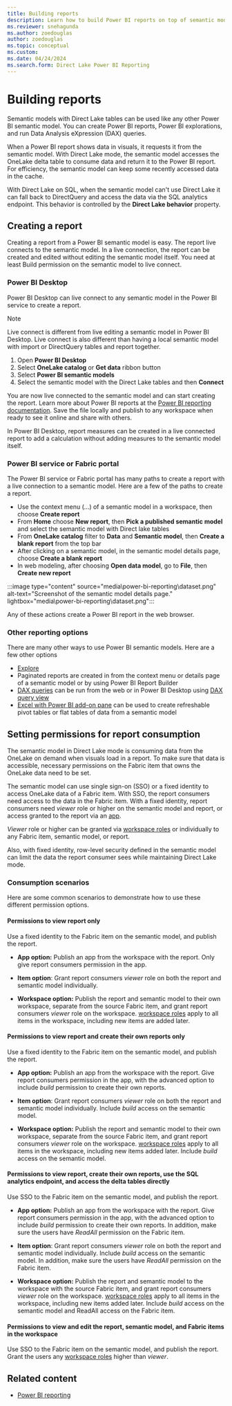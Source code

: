 ```yaml
---
title: Building reports
description: Learn how to build Power BI reports on top of semantic models with Direct Lake tables
ms.reviewer: snehagunda
ms.author: zoedouglas
author: zoedouglas
ms.topic: conceptual
ms.custom:
ms.date: 04/24/2024
ms.search.form: Direct Lake Power BI Reporting
---
```


# Building reports

Semantic models with Direct Lake tables can be used like any other Power BI semantic model. You can create Power BI reports, Power BI explorations, and run Data Analysis eXpression (DAX) queries. 

When a Power BI report shows data in visuals, it requests it from the semantic model. With Direct Lake mode, the semantic model accesses the OneLake delta table to consume data and return it to the Power BI report. For efficiency, the semantic model can keep some recently accessed data in the cache. 

With Direct Lake on SQL, when the semantic model can't use Direct Lake it can fall back to DirectQuery and access the data via the SQL analytics endpoint. This behavior is controlled by the **Direct Lake behavior** property.

## Creating a report
Creating a report from a Power BI semantic model is easy. The report live connects to the semantic model. In a live connection, the report can be created and edited without editing the semantic model itself. You need at least Build permission on the semantic model to live connect. 

### Power BI Desktop
Power BI Desktop can live connect to any semantic model in the Power BI service to create a report. 

> [!NOTE]
> Live connect is different from live editing a semantic model in Power BI Desktop. Live connect is also different than having a local semantic model with import or DirectQuery tables and report together. 

1. Open **Power BI Desktop**
2. Select **OneLake catalog** or **Get data** ribbon button
3. Select **Power BI semantic models**
4. Select the semantic model with the Direct Lake tables and then **Connect**

You are now live connected to the semantic model and can start creating the report. Learn more about Power BI reports at the [Power BI reporting documentation](/power-bi/create-reports/). Save the file locally and publish to any workspace when ready to see it online and share with others.

In Power BI Desktop, report measures can be created in a live connected report to add a calculation without adding measures to the semantic model itself.

### Power BI service or Fabric portal
The Power BI service or Fabric portal has many paths to create a report with a live connection to a semantic model. Here are a few of the paths to create a report.

- Use the context menu (...) of a semantic model in a workspace, then choose **Create report**
- From **Home** choose **New report**, then **Pick a published semantic model** and select the semantic model with Direct lake tables
- From **OneLake catalog** filter to **Data** and **Semantic model**, then **Create a blank report** from the top bar
- After clicking on a semantic model, in the semantic model details page, choose **Create a blank report**
- In web modeling, after choosing **Open data model**, go to **File**, then **Create new report**

:::image type="content" source="media\power-bi-reporting\dataset.png" alt-text="Screenshot of the semantic model details page." lightbox="media\power-bi-reporting\dataset.png":::

Any of these actions create a Power BI report in the web browser.

### Other reporting options
There are many other ways to use Power BI semantic models. Here are a few other options

- [Explore](/power-bi/consumer/explore-data-service)
- Paginated reports are created in from the context menu or details page of a semantic model or by using Power BI Report Builder
- [DAX queries](/dax/dax-queries) can be run from the web or in Power BI Desktop using [DAX query view](/power-bi/transform-model/dax-query-view)
- [Excel with Power BI add-on pane](/power-bi/collaborate-share/service-analyze-in-excel) can be used to create refreshable pivot tables or flat tables of data from a semantic model

## Setting permissions for report consumption

The semantic model in Direct Lake mode is consuming data from the OneLake on demand when visuals load in a report. To make sure that data is accessible, necessary permissions on the Fabric item that owns the OneLake data need to be set. 

The semantic model can use single sign-on (SSO) or a fixed identity to access OneLake data of a Fabric item. With SSO, the report consumers need access to the data in the Fabric item. With a fixed identity, report consumers need _viewer_ role or higher on the semantic model and report, or access granted to the report via an [app](/power-bi/collaborate-share/service-create-distribute-apps).

_Viewer_ role or higher can be granted via [workspace roles](/fabric/fundamentals/roles-workspaces) or individually to any Fabric item, semantic model, or report.

Also, with fixed identity, row-level security defined in the semantic model can limit the data the report consumer sees while maintaining Direct Lake mode. 

### Consumption scenarios
Here are some common scenarios to demonstrate how to use these different permission options.

#### Permissions to view report only
Use a fixed identity to the Fabric item on the semantic model, and publish the report.

- **App option:** Publish an app from the workspace with the report. Only give report consumers permission in the app.

- **Item option**: Grant report consumers _viewer_ role on both the report and semantic model individually.

- **Workspace option:** Publish the report and semantic model to their own workspace, separate from the source Fabric item, and grant report consumers _viewer_ role on the workspace. [workspace roles](/fabric/fundamentals/roles-workspaces) apply to all items in the workspace, including new items are added later.

#### Permissions to view report and create their own reports only
Use a fixed identity to the Fabric item on the semantic model, and publish the report.

- **App option:** Publish an app from the workspace with the report. Give report consumers permission in the app, with the advanced option to include _build_ permission to create their own reports.

- **Item option**: Grant report consumers _viewer_ role on both the report and semantic model individually. Include _build_ access on the semantic model.

- **Workspace option:** Publish the report and semantic model to their own workspace, separate from the source Fabric item, and grant report consumers _viewer_ role on the workspace. [workspace roles](/fabric/fundamentals/roles-workspaces) apply to all items in the workspace, including new items added later. Include _build_ access on the semantic model.

#### Permissions to view report, create their own reports, use the SQL analytics endpoint, and access the delta tables directly
Use SSO to the Fabric item on the semantic model, and publish the report.

- **App option:** Publish an app from the workspace with the report. Give report consumers permission in the app, with the advanced option to include _build_ permission to create their own reports. In addition, make sure the users have _ReadAll_ permission on the Fabric item.

- **Item option**: Grant report consumers _viewer_ role on both the report and semantic model individually. Include _build_ access on the semantic model. In addition, make sure the users have _ReadAll_ permission on the Fabric item.

- **Workspace option:** Publish the report and semantic model to the workspace with the source Fabric item, and grant report consumers _viewer_ role on the workspace. [workspace roles](/fabric/fundamentals/roles-workspaces) apply to all items in the workspace, including new items added later. Include _build_ access on the semantic model and ReadAll access on the Fabric item.

#### Permissions to view and edit the report, semantic model, and Fabric items in the workspace
Use SSO to the Fabric item on the semantic model, and publish the report. Grant the users any [workspace roles](/fabric/fundamentals/roles-workspaces) higher than _viewer_. 

## Related content

- [Power BI reporting](/power-bi/create-reports/)
